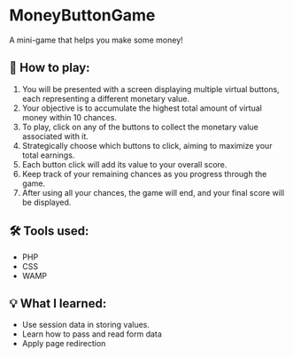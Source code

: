 # MoneyButtonGame
A mini-game that helps you make some money!
<h2>📃 How to play: </h2>
<ol type="1">
    <li>You will be presented with a screen displaying multiple virtual buttons, each representing a different monetary value.</li>
    <li>Your objective is to accumulate the highest total amount of virtual money within 10 chances.</li>
    <li>To play, click on any of the buttons to collect the monetary value associated with it.</li>
    <li>Strategically choose which buttons to click, aiming to maximize your total earnings.</li>
    <li>Each button click will add its value to your overall score.</li>
    <li>Keep track of your remaining chances as you progress through the game.</li>
    <li>After using all your chances, the game will end, and your final score will be displayed.</li>
</ol>

<h2>🛠 Tools used: </h2>
<ul>
    <li>PHP</li>
    <li>CSS</li>
    <li>WAMP</li>
</ul>

<h2>💡 What I learned: </h2>
<ul>
    <li>Use session data in storing values.</li>
    <li>Learn how to pass and read form data</li>
    <li>Apply page redirection </li>
</ul>
